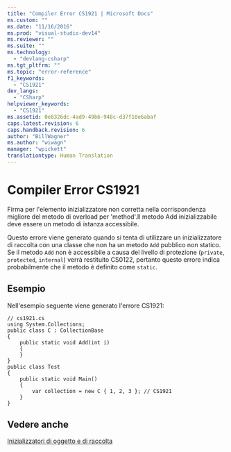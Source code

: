 ```yaml
---
title: "Compiler Error CS1921 | Microsoft Docs"
ms.custom: ""
ms.date: "11/16/2016"
ms.prod: "visual-studio-dev14"
ms.reviewer: ""
ms.suite: ""
ms.technology: 
  - "devlang-csharp"
ms.tgt_pltfrm: ""
ms.topic: "error-reference"
f1_keywords: 
  - "CS1921"
dev_langs: 
  - "CSharp"
helpviewer_keywords: 
  - "CS1921"
ms.assetid: 0e8326dc-4ad9-49b6-948c-d37f10e6abaf
caps.latest.revision: 6
caps.handback.revision: 6
author: "BillWagner"
ms.author: "wiwagn"
manager: "wpickett"
translationtype: Human Translation
---
```

# Compiler Error CS1921
Firma per l'elemento inizializzatore non corretta nella corrispondenza migliore del metodo di overload per 'method'.Il metodo Add inizializzabile deve essere un metodo di istanza accessibile.  
  
 Questo errore viene generato quando si tenta di utilizzare un inizializzatore di raccolta con una classe che non ha un metodo `Add` pubblico non statico.  Se il metodo `Add` non è accessibile a causa del livello di protezione \(`private`, `protected`, `internal`\) verrà restituito CS0122, pertanto questo errore indica probabilmente che il metodo è definito come `static`.  
  
## Esempio  
 Nell'esempio seguente viene generato l'errore CS1921:  
  
```  
// cs1921.cs  
using System.Collections;  
public class C : CollectionBase  
{  
    public static void Add(int i)  
    {  
    }  
}  
public class Test  
{  
    public static void Main()  
    {  
        var collection = new C { 1, 2, 3 }; // CS1921  
    }  
}  
```  
  
## Vedere anche  
 [Inizializzatori di oggetto e di raccolta](../../../csharp/programming-guide/classes-and-structs/object-and-collection-initializers.md)